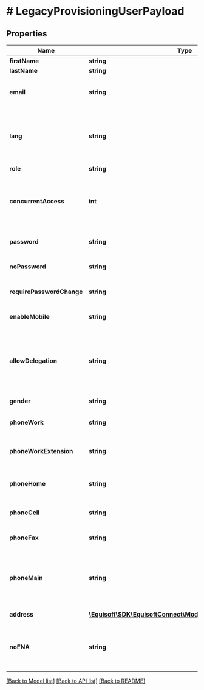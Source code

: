 # # LegacyProvisioningUserPayload

## Properties

Name | Type | Description | Notes
------------ | ------------- | ------------- | -------------
**firstName** | **string** | First name. | [optional]
**lastName** | **string** | Last name. | [optional]
**email** | **string** | Email address used for login. | [optional]
**lang** | **string** | User language. Organisation default lang will be used if not provided. | [optional]
**role** | **string** | User role. | [optional]
**concurrentAccess** | **int** | Number of allowed concurrent accesses with this user. Default: 1. | [optional]
**password** | **string** | This option does nothing. | [optional]
**noPassword** | **string** | This option does nothing. | [optional]
**requirePasswordChange** | **string** | This option does nothing. | [optional]
**enableMobile** | **string** | This option does nothing. | [optional]
**allowDelegation** | **string** | Allow the user to delegate access to his data (false, true. Default: false). | [optional]
**gender** | **string** | Gender of this user. | [optional]
**phoneWork** | **string** | Work phone number of this user. | [optional]
**phoneWorkExtension** | **string** | Extension of work phone number of this user. | [optional]
**phoneHome** | **string** | Home phone number of this user. | [optional]
**phoneCell** | **string** | Cellphone number of this user. | [optional]
**phoneFax** | **string** | Fax phone number of this user. | [optional]
**phoneMain** | **string** | The phone type to be the main phone number. Default: work. | [optional]
**address** | [**\Equisoft\SDK\EquisoftConnect\Model\LegacyContactAddress[]**](LegacyContactAddress.md) | Address of this user. | [optional]
**noFNA** | **string** | Skip Equisoft Plan (false, true. Default: false). | [optional]

[[Back to Model list]](../../README.md#models) [[Back to API list]](../../README.md#endpoints) [[Back to README]](../../README.md)
